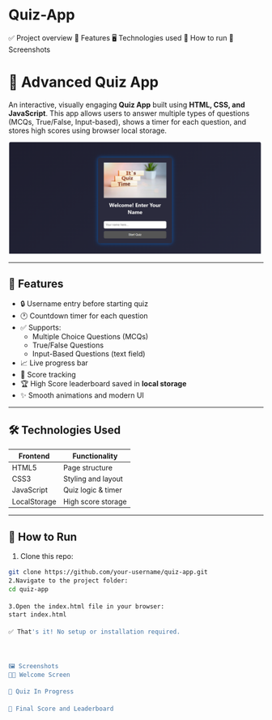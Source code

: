 # Quiz-App
✅ Project overview
🧩 Features
🖥️ Technologies used
🚀 How to run
📸 Screenshots


# 🎯 Advanced Quiz App

An interactive, visually engaging **Quiz App** built using **HTML, CSS, and JavaScript**. This app allows users to answer multiple types of questions (MCQs, True/False, Input-based), shows a timer for each question, and stores high scores using browser local storage.


<img src="quiz app image.jpeg.png" alt="Quiz App Preview" width="500"/>


---

## 📌 Features

- 🔒 Username entry before starting quiz  
- 🕐 Countdown timer for each question  
- ✅ Supports:
  - Multiple Choice Questions (MCQs)
  - True/False Questions
  - Input-Based Questions (text field)
- 📈 Live progress bar  
- 🎯 Score tracking  
- 🏆 High Score leaderboard saved in **local storage**
- ✨ Smooth animations and modern UI

---

## 🛠️ Technologies Used

| Frontend     | Functionality        |
|--------------|----------------------|
| HTML5        | Page structure        |
| CSS3         | Styling and layout   |
| JavaScript   | Quiz logic & timer   |
| LocalStorage | High score storage   |

---

## 🚀 How to Run

1. Clone this repo:

```bash
git clone https://github.com/your-username/quiz-app.git
2.Navigate to the project folder:
cd quiz-app

3.Open the index.html file in your browser:
start index.html

✅ That's it! No setup or installation required.



🖼️ Screenshots
🧑‍💼 Welcome Screen

📄 Quiz In Progress

🧮 Final Score and Leaderboard
